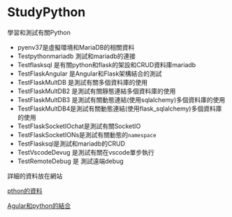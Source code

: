 # StudyPython
學習和測試有關Python
- pyenv37是虛擬環境和MariaDB的相關資料
- Testpythonmariadb 測試和mariadb的連接
- Testflasksql 是有關python和flask的架設和CRUD資料庫mariadb
- TestFlaskAngular 是Angular和Flask架構結合的測試
- TestFlaskMultDB 是測試有關多個資料庫的使用
- TestFlaskMultDB2 是測試有關靜態連結多個資料庫的使用
- TestFlaskMultDB3 是測試有關動態連結(使用sqlalchemy)多個資料庫的使用
- TestFlaskMultDB4是測試有關動態連結(使用flask_sqlalchemy)多個資料庫的使用
- TestFlaskSocketIOchat是測試有關SocketIO
- TestFlaskSocketIONs是測試有關動態的`namespace`
- TestFlasksql是測試和mariadb的CRUD
- TestVscodeDevug 是測試有關在vscode單步執行
- TestRemoteDebug 是 測試遠端debug

詳細的資料放在網站

[pthon的資料](https://ttom921.github.io/categories/學習/Python/Flask/)

[Agular和python的結合](https://ttom921.github.io/categories/記錄/資料庫/)